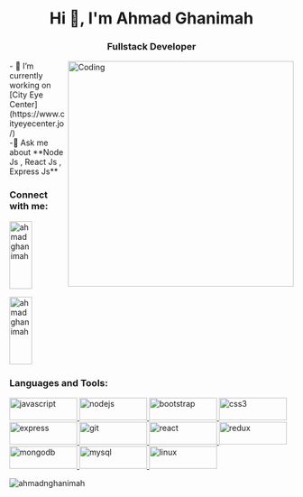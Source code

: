 <h1 align="center">Hi 👋, I'm Ahmad Ghanimah</h1>
<h3 align="center">Fullstack Developer</h3>
<img
  align="right"
  alt="Coding"
  width="400"
  src="https://camo.githubusercontent.com/7de37139d0b4c1ce40865e799b446c0e963a3dd8fb68d239707237c40604fa3d/68747470733a2f2f63646e2e6472696262626c652e636f6d2f75736572732f3733303730332f73637265656e73686f74732f363538313234332f6176656e746f2e676966"
  alt=""
/>
- 🔭 I’m currently working on [City Eye Center](https://www.cityeyecenter.jo/)
<br />
-💬 Ask me about **Node Js , React Js , Express Js**

<h3 align="left">Connect with me:</h3>
<p align="left">
  <a href="https://linkedin.com/in/ahmad ghanimah" target="blank"
    ><img
      align="center"
      src="https://img.shields.io/badge/LinkedIn-0077B5?style=for-the-badge&logo=linkedin&logoColor=white"
      alt="ahmad ghanimah"
      height="120"
      width="40"
  /></a>

  <a href="mailto:ahmad.n.ghanimah@gmail.com" target="blank"
    ><img
      align="center"
      src="https://img.shields.io/badge/Gmail-D14836?style=for-the-badge&logo=gmail&logoColor=white"
      alt="ahmad ghanimah"
      height="120"
      width="40"
  /></a>
</p>

<h3 align="left">Languages and Tools:</h3>
<p align="left">
  <a
    href="https://developer.mozilla.org/en-US/docs/Web/JavaScript"
    target="_blank"
    rel="noreferrer"
  >
    <img
      src="https://img.shields.io/badge/JavaScript-323330?style=for-the-badge&logo=javascript&logoColor=F7DF1E"
      alt="javascript"
      width="120"
      height="40"
    />
  </a>
  <a href="https://nodejs.org" target="_blank" rel="noreferrer">
    <img
      src="https://img.shields.io/badge/Node%20js-339933?style=for-the-badge&logo=nodedotjs&logoColor=white"
      alt="nodejs"
      width="120"
      height="40"
    />
  </a>

  <a href="https://getbootstrap.com" target="_blank" rel="noreferrer">
    <img
      src="https://img.shields.io/badge/Bootstrap-563D7C?style=for-the-badge&logo=bootstrap&logoColor=white"
      alt="bootstrap"
      width="120"
      height="40"
    />
  </a>
  <a href="https://www.w3schools.com/css/" target="_blank" rel="noreferrer">
    <img
      src="https://img.shields.io/badge/CSS3-1572B6?style=for-the-badge&logo=css3&logoColor=white"
      alt="css3"
      width="120"
      height="40"
    />
  </a>

  <a href="https://expressjs.com" target="_blank" rel="noreferrer">
    <img
      src="https://img.shields.io/badge/Express%20js-000000?style=for-the-badge&logo=express&logoColor=white"
      alt="express"
      width="120"
      height="40"
    />
  </a>

  <a href="https://git-scm.com/" target="_blank" rel="noreferrer">
    <img
      src="https://img.shields.io/badge/GitHub-100000?style=for-the-badge&logo=github&logoColor=white"
      alt="git"
      width="120"
      height="40"
    />
  </a>

  <a href="https://reactjs.org/" target="_blank" rel="noreferrer">
    <img
      src="https://img.shields.io/badge/React-20232A?style=for-the-badge&logo=react&logoColor=61DAFB"
      alt="react"
      width="120"
      height="40"
    />
  </a>

  <a href="https://redux.js.org" target="_blank" rel="noreferrer">
    <img
      src="https://img.shields.io/badge/Redux-593D88?style=for-the-badge&logo=redux&logoColor=white"
      alt="redux"
      width="120"
      height="40"
    />
  </a>

  <a href="https://www.mongodb.com/" target="_blank" rel="noreferrer">
    <img
      src="https://img.shields.io/badge/MongoDB-4EA94B?style=for-the-badge&logo=mongodb&logoColor=white"
      alt="mongodb"
      width="120"
      height="40"
    />
  </a>

  <a href="https://www.mysql.com/" target="_blank" rel="noreferrer">
    <img
      src="https://img.shields.io/badge/MySQL-005C84?style=for-the-badge&logo=mysql&logoColor=white"
      alt="mysql"
      width="120"
      height="40"
    />
  </a>
  <a href="https://www.linux.org/" target="_blank" rel="noreferrer">
    <img
      src="https://img.shields.io/badge/Linux-FCC624?style=for-the-badge&logo=linux&logoColor=black"
      alt="linux"
      width="120"
      height="40"
    />
  </a>
</p>

<p>
  <img
    align="center"
    src="https://github-readme-stats.vercel.app/api/top-langs?username=ahmadnghanimah&show_icons=true&locale=en&layout=compact"
    alt="ahmadnghanimah"
  />
</p>
